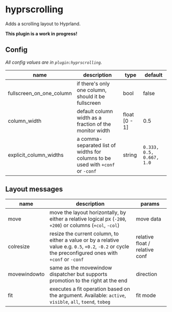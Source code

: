 # hyprscrolling

Adds a scrolling layout to Hyprland.

**This plugin is a work in progress!**

## Config

*All config values are in `plugin:hyprscrolling`.*

| name | description | type | default |
| -- | -- | -- | -- |
| fullscreen_on_one_column | if there's only one column, should it be fullscreen | bool | false |
| column_width | default column width as a fraction of the monitor width | float [0 - 1] | 0.5 |
| explicit_column_widths | a comma-separated list of widths for columns to be used with `+conf` or `-conf` | string | `0.333, 0.5, 0.667, 1.0` |


## Layout messages

| name | description | params |
| --- | --- | --- |
| move | move the layout horizontally, by either a relative logical px (`-200`, `+200`) or columns (`+col`, `-col`) | move data |
| colresize | resize the current column, to either a value or by a relative value e.g. `0.5`, `+0.2`, `-0.2` or cycle the preconfigured ones with `+conf` or `-conf` | relative float / relative conf |
| movewindowto | same as the movewindow dispatcher but supports promotion to the right at the end | direction |
| fit | executes a fit operation based on the argument. Available: `active`, `visible`, `all`, `toend`, `tobeg` | fit mode |